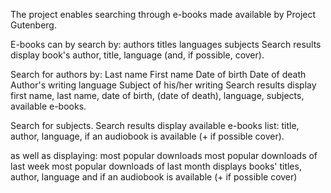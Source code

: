 The project enables searching through e-books made available by Project Gutenberg.

E-books can by search by:
authors
titles
languages
subjects
Search results display book's author, title, language (and, if possible, cover).

Search for authors by:
Last name
First name
Date of birth
Date of death
Author's writing language
Subject of his/her writing
Search results display first name, last name, date of birth, (date of death), language, subjects, available e-books.


Search for subjects.
Search results display available e-books list: title, author, language, if an audiobook is available (+ if possible cover).

as well as displaying:
most popular downloads
most popular downloads of last week
most popular downloads of last month
displays books' titles, author, language and if an audiobook is available (+ if possible cover)






